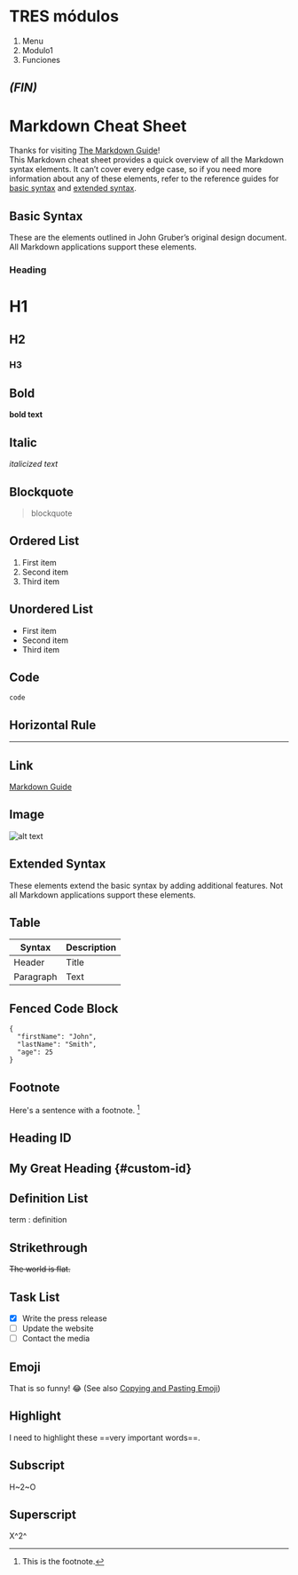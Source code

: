 # TRES **módulos**
1. Menu
2. Modulo1
3. Funciones

*(FIN)*
---

# Markdown Cheat Sheet
Thanks for visiting [The Markdown Guide](https://www.markdownguide.org)!\
This Markdown cheat sheet provides a quick overview of all the Markdown syntax elements. It can’t cover every edge case, so if you need more information about any of these elements, refer to the reference guides for [basic syntax](https://www.markdownguide.org/basic-syntax/) and [extended syntax](https://www.markdownguide.org/extended-syntax/).

## Basic Syntax
These are the elements outlined in John Gruber’s original design document. All Markdown applications support these elements.

### Heading
# H1
## H2
### H3

## Bold
**bold text**

## Italic
*italicized text*

## Blockquote
> blockquote

## Ordered List
1. First item
2. Second item
3. Third item

## Unordered List
- First item
- Second item
- Third item

## Code
`code`

## Horizontal Rule
---

## Link
[Markdown Guide](https://www.markdownguide.org)

## Image
![alt text](https://www.markdownguide.org/assets/images/tux.png)

## Extended Syntax
These elements extend the basic syntax by adding additional features. Not all Markdown applications support these elements.

## Table
| Syntax | Description |
| ----------- | ----------- |
| Header | Title |
| Paragraph | Text |

## Fenced Code Block
```
{
  "firstName": "John",
  "lastName": "Smith",
  "age": 25
}
```

## Footnote
Here's a sentence with a footnote. [^1]
[^1]: This is the footnote.

## Heading ID
## My Great Heading {#custom-id}

## Definition List
term
: definition

## Strikethrough
~~The world is flat.~~

## Task List
- [x] Write the press release
- [ ] Update the website
- [ ] Contact the media

## Emoji
That is so funny! :joy:
(See also [Copying and Pasting Emoji](https://www.markdownguide.org/extended-syntax/#copying-and-pasting-emoji))

## Highlight
I need to highlight these ==very important words==.

## Subscript
H~2~O

## Superscript
X^2^
